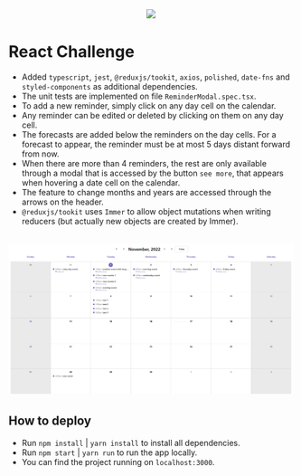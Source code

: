 <div align="center">
    <img src="https://raw.githubusercontent.com/Jobsity/ReactChallenge/main/src/assets/jobsity_logo_small.png"/>
</div>

# React Challenge

- Added `typescript`, `jest`, `@reduxjs/tookit`, `axios`, `polished`, `date-fns` and `styled-components` as additional dependencies.
- The unit tests are implemented on file `ReminderModal.spec.tsx`.
- To add a new reminder, simply click on any day cell on the calendar.
- Any reminder can be edited or deleted by clicking on them on any day cell.
- The forecasts are added below the reminders on the day cells. For a forecast to appear, the reminder must be at most 5 days distant forward from now.
- When there are more than 4 reminders, the rest are only available through a modal that is accessed by the button `see more`, that appears when hovering a date cell on the calendar.
- The feature to change months and years are accessed through the arrows on the header.
- `@reduxjs/tookit` uses `Immer` to allow object mutations when writing reducers (but actually new objects are created by Immer).

<div align="center" style="margin: 32px 0">
    <img src="src/assets/weatherappcompleted.PNG"/>
</div>

## How to deploy

- Run `npm install` | `yarn install` to install all dependencies.
- Run `npm start` | `yarn run` to run the app locally.
- You can find the project running on `localhost:3000`.
